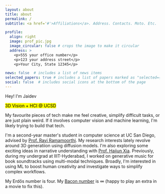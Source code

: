 ```yaml
---
layout: about
title: about
permalink: /
subtitle: <a href='#'>Affiliations</a>. Address. Contacts. Moto. Etc.

profile:
  align: right
  image: prof_pic.jpg
  image_circular: false # crops the image to make it circular
  address: >
    <p>555 your office number</p>
    <p>123 your address street</p>
    <p>Your City, State 12345</p>

news: false  # includes a list of news items
selected_papers: true # includes a list of papers marked as "selected={true}"
social: false  # includes social icons at the bottom of the page
---
```


<span class="h1">Hey! I'm Jaidev</span>

<span class="h5"><mark class="highlight">3D Vision + HCI @ UCSD</mark><span>

My favourite pieces of tech make me feel creative, simplify difficult tasks, or are just plain weird. If it involves computer vision and machine learning, I'm likely trying to build that tech. 

I'm a second-year master's student in computer science at UC San Diego, advised by <a href="https://cseweb.ucsd.edu/~ravir/" target="_blank">Prof. Ravi Ramamoorthi</a>. My research interests lately revolve around 3D generatiion using diffusion models. I'm also exploring some exciting ideas in narrative understanding with <a href="https://haijunxia.ucsd.edu/" target="_blank">Prof. Haijun Xia</a>. Previously, during my undergrad at IIIT-Hyderabad, I worked on generative music for book soundtracks using multi-modal techniques. Broadly, I'm interested in using ML to boost human creativity and investigate ways to simplify complex workflows.

My Erdős number is four. My <a href="https://en.wikipedia.org/wiki/Six_Degrees_of_Kevin_Bacon#Bacon_numbers" target="_blank">Bacon number</a> is ∞ (happy to play an extra in a movie to fix this). 

<!-- <a href="mailto:jkariyatt@ucsd.edu" class="text-danger font-weight-bold">[jkariyatt@ucsd.edu]</a> -->

<a class="font-weight-bold mx-1" href="mailto:jkariyatt@ucsd.edu"><i class="fas fa-envelope"></i></a>
<a class="font-weight-bold mx-1" href="https://github.com/jaidevshriram"><i class="fab fa-github" aria-hidden="true"></i></a>
<a class="font-weight-bold mx-1" href="https://in.linkedin.com/in/jaidev-shriram"><i class="fab fa-linkedin"></i></a>
<a class="font-weight-bold mx-1" href="https://scholar.google.com/citations?user=hyWo-pMAAAAJ&hl=en"><i class="fa fa-graduation-cap"></i></a>
